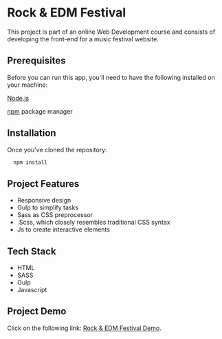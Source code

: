 
# Rock & EDM Festival

This project is part of an online Web Development course and consists of developing the front-end for a music festival website.


## Prerequisites

Before you can run this app, you'll need to have the following installed on your machine:

[Node.js](https://nodejs.org/en/)

[npm](https://www.npmjs.com/) package manager



## Installation

Once you've cloned the repository:

```bash
  npm install 
```


## Project Features

- Responsive design
- Gulp to simplify tasks
- Sass as CSS preprocessor
- .Scss, which closely resembles traditional CSS syntax
- Js to create interactive elements 


## Tech Stack

* HTML
* SASS
* Gulp
* Javascript



## Project Demo

Click on the following link: [Rock & EDM Festival Demo](https://the-best-rock-fest.netlify.app/).

